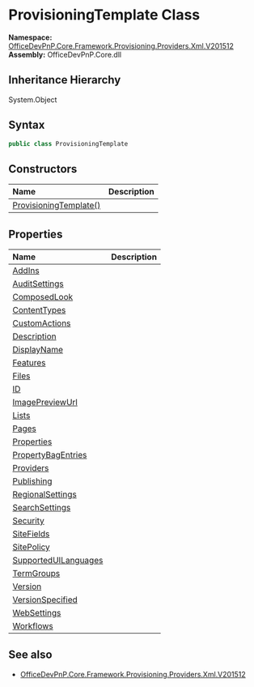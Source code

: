 # ProvisioningTemplate Class
  

**Namespace:** [OfficeDevPnP.Core.Framework.Provisioning.Providers.Xml.V201512](OfficeDevPnP.Core.Framework.Provisioning.Providers.Xml.V201512.md)  
**Assembly:** OfficeDevPnP.Core.dll  
## Inheritance Hierarchy
System.Object  
## Syntax
```C#
public class ProvisioningTemplate
```
## Constructors
|**Name**|**Description**|
|:-----|:-----|
| [ProvisioningTemplate()](OfficeDevPnP.Core.Framework.Provisioning.Providers.Xml.V201512.ProvisioningTemplate.ctor1.md) |  
## Properties
|**Name**|**Description**|
|:-----|:-----|
| [AddIns](OfficeDevPnP.Core.Framework.Provisioning.Providers.Xml.V201512.ProvisioningTemplate.AddIns.md) | 
| [AuditSettings](OfficeDevPnP.Core.Framework.Provisioning.Providers.Xml.V201512.ProvisioningTemplate.AuditSettings.md) | 
| [ComposedLook](OfficeDevPnP.Core.Framework.Provisioning.Providers.Xml.V201512.ProvisioningTemplate.ComposedLook.md) | 
| [ContentTypes](OfficeDevPnP.Core.Framework.Provisioning.Providers.Xml.V201512.ProvisioningTemplate.ContentTypes.md) | 
| [CustomActions](OfficeDevPnP.Core.Framework.Provisioning.Providers.Xml.V201512.ProvisioningTemplate.CustomActions.md) | 
| [Description](OfficeDevPnP.Core.Framework.Provisioning.Providers.Xml.V201512.ProvisioningTemplate.Description.md) | 
| [DisplayName](OfficeDevPnP.Core.Framework.Provisioning.Providers.Xml.V201512.ProvisioningTemplate.DisplayName.md) | 
| [Features](OfficeDevPnP.Core.Framework.Provisioning.Providers.Xml.V201512.ProvisioningTemplate.Features.md) | 
| [Files](OfficeDevPnP.Core.Framework.Provisioning.Providers.Xml.V201512.ProvisioningTemplate.Files.md) | 
| [ID](OfficeDevPnP.Core.Framework.Provisioning.Providers.Xml.V201512.ProvisioningTemplate.ID.md) | 
| [ImagePreviewUrl](OfficeDevPnP.Core.Framework.Provisioning.Providers.Xml.V201512.ProvisioningTemplate.ImagePreviewUrl.md) | 
| [Lists](OfficeDevPnP.Core.Framework.Provisioning.Providers.Xml.V201512.ProvisioningTemplate.Lists.md) | 
| [Pages](OfficeDevPnP.Core.Framework.Provisioning.Providers.Xml.V201512.ProvisioningTemplate.Pages.md) | 
| [Properties](OfficeDevPnP.Core.Framework.Provisioning.Providers.Xml.V201512.ProvisioningTemplate.Properties.md) | 
| [PropertyBagEntries](OfficeDevPnP.Core.Framework.Provisioning.Providers.Xml.V201512.ProvisioningTemplate.PropertyBagEntries.md) | 
| [Providers](OfficeDevPnP.Core.Framework.Provisioning.Providers.Xml.V201512.ProvisioningTemplate.Providers.md) | 
| [Publishing](OfficeDevPnP.Core.Framework.Provisioning.Providers.Xml.V201512.ProvisioningTemplate.Publishing.md) | 
| [RegionalSettings](OfficeDevPnP.Core.Framework.Provisioning.Providers.Xml.V201512.ProvisioningTemplate.RegionalSettings.md) | 
| [SearchSettings](OfficeDevPnP.Core.Framework.Provisioning.Providers.Xml.V201512.ProvisioningTemplate.SearchSettings.md) | 
| [Security](OfficeDevPnP.Core.Framework.Provisioning.Providers.Xml.V201512.ProvisioningTemplate.Security.md) | 
| [SiteFields](OfficeDevPnP.Core.Framework.Provisioning.Providers.Xml.V201512.ProvisioningTemplate.SiteFields.md) | 
| [SitePolicy](OfficeDevPnP.Core.Framework.Provisioning.Providers.Xml.V201512.ProvisioningTemplate.SitePolicy.md) | 
| [SupportedUILanguages](OfficeDevPnP.Core.Framework.Provisioning.Providers.Xml.V201512.ProvisioningTemplate.SupportedUILanguages.md) | 
| [TermGroups](OfficeDevPnP.Core.Framework.Provisioning.Providers.Xml.V201512.ProvisioningTemplate.TermGroups.md) | 
| [Version](OfficeDevPnP.Core.Framework.Provisioning.Providers.Xml.V201512.ProvisioningTemplate.Version.md) | 
| [VersionSpecified](OfficeDevPnP.Core.Framework.Provisioning.Providers.Xml.V201512.ProvisioningTemplate.VersionSpecified.md) | 
| [WebSettings](OfficeDevPnP.Core.Framework.Provisioning.Providers.Xml.V201512.ProvisioningTemplate.WebSettings.md) | 
| [Workflows](OfficeDevPnP.Core.Framework.Provisioning.Providers.Xml.V201512.ProvisioningTemplate.Workflows.md) | 
## See also
- [OfficeDevPnP.Core.Framework.Provisioning.Providers.Xml.V201512](OfficeDevPnP.Core.Framework.Provisioning.Providers.Xml.V201512.md)

